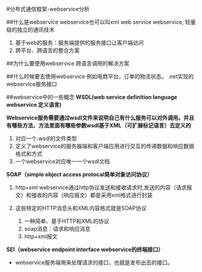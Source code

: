 #分布式通信框架-webservice分析

##什么是webservice
webservice也可以叫xml web service webservice, 轻量级的独立的通讯技术
1.	基于web的服务：服务端提供的服务接口让客户端访问
2.	跨平台、跨语言的整合方案

##为什么要使用webservice
跨语言调用的解决方案

##什么时候要去使用webservice
例如电商平台，订单的物流状态。 
.net实现的webservice服务接口

##webservice中的一些概念
**WSDL(web service definition language  webservice 定义语言)**

**Webservice服务需要通过wsdl文件来说明自己有什么服务可以对外调用。并且有哪些方法、方法里面有哪些参数wsdl基于XML（可扩展标记语言）去定义的**
1.	 对应一个.wsdl的文件类型
2.	 定义了webservice的服务器端和客户端应用进行交互的传递数据和响应数据格式和方式
3.	 一个webservice对应唯一一个wsdl文档

**SOAP（simple object access protocal简单对象访问协议）**

1. http+xml
    webservice通过http协议发送和接收请求时,发送的内容（请求报文）和接收的内容（响应报文）都是采用xml格式进行封装

2. 这些特定的HTTP消息头和XML内容格式就是SOAP协议
    1.	一种简单、基于HTTP和XML的协议
    2.	soap消息：请求和响应消息
    3.	http+xml报文

**SEI（webservice endpoint interface webservice的终端接口）**
* webservice服务端用来处理请求的接口，也就是发布出去的接口。
